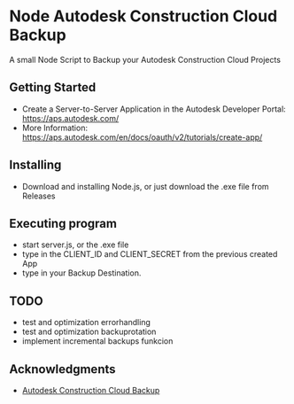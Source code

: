 # Node Autodesk Construction Cloud Backup
A small Node Script to Backup your Autodesk Construction Cloud Projects

## Getting Started
* Create a Server-to-Server Application in the Autodesk Developer Portal: https://aps.autodesk.com/
* More Information: https://aps.autodesk.com/en/docs/oauth/v2/tutorials/create-app/

## Installing
* Download and installing Node.js, or just download the .exe file from Releases

## Executing program
* start server.js, or the .exe file
* type in the CLIENT_ID and CLIENT_SECRET from the previous created App
* type in your Backup Destination.

## TODO
* test and optimization errorhandling
* test and optimization backuprotation
* implement incremental backups funkcion

## Acknowledgments
* [Autodesk Construction Cloud Backup](https://github.com/stewartcelani/autodesk-construction-cloud-backup)
